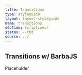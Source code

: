 ```yaml
---
title: Transitions
type: styleguide
layout: layout-styleguide
name: transitions
section: scriptcoeur
status: --tbd
source: ../
---
```


<main class="_styleguide" markdown="1">


## Transitions w/ BarbaJS

Placeholder




</main>



